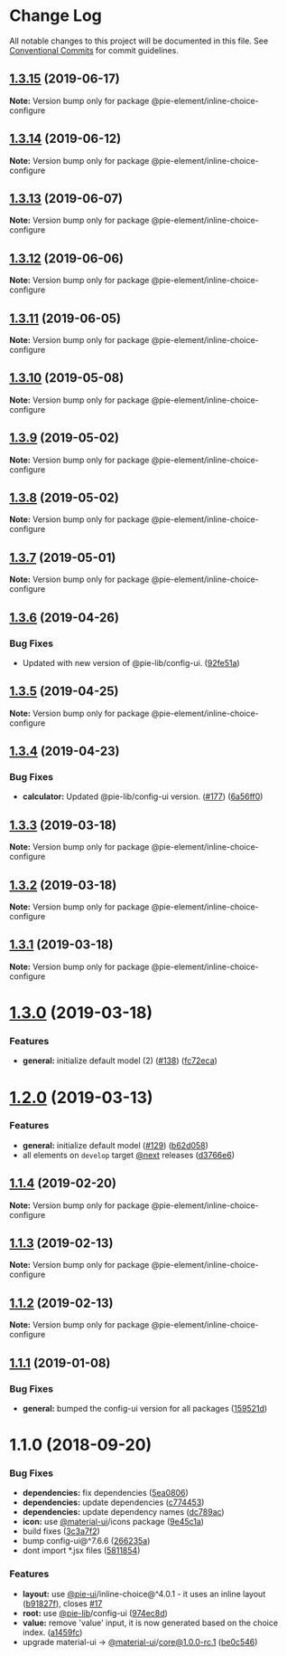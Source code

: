 # Change Log

All notable changes to this project will be documented in this file.
See [Conventional Commits](https://conventionalcommits.org) for commit guidelines.

## [1.3.15](https://github.com/pie-framework/pie-elements/compare/@pie-element/inline-choice-configure@1.3.14...@pie-element/inline-choice-configure@1.3.15) (2019-06-17)

**Note:** Version bump only for package @pie-element/inline-choice-configure





## [1.3.14](https://github.com/pie-framework/pie-elements/compare/@pie-element/inline-choice-configure@1.3.13...@pie-element/inline-choice-configure@1.3.14) (2019-06-12)

**Note:** Version bump only for package @pie-element/inline-choice-configure





## [1.3.13](https://github.com/pie-framework/pie-elements/compare/@pie-element/inline-choice-configure@1.3.12...@pie-element/inline-choice-configure@1.3.13) (2019-06-07)

**Note:** Version bump only for package @pie-element/inline-choice-configure





## [1.3.12](https://github.com/pie-framework/pie-elements/compare/@pie-element/inline-choice-configure@1.3.11...@pie-element/inline-choice-configure@1.3.12) (2019-06-06)

**Note:** Version bump only for package @pie-element/inline-choice-configure





## [1.3.11](https://github.com/pie-framework/pie-elements/compare/@pie-element/inline-choice-configure@1.3.10...@pie-element/inline-choice-configure@1.3.11) (2019-06-05)

**Note:** Version bump only for package @pie-element/inline-choice-configure





## [1.3.10](https://github.com/pie-framework/pie-elements/compare/@pie-element/inline-choice-configure@1.3.9...@pie-element/inline-choice-configure@1.3.10) (2019-05-08)

**Note:** Version bump only for package @pie-element/inline-choice-configure





## [1.3.9](https://github.com/pie-framework/pie-elements/compare/@pie-element/inline-choice-configure@1.3.8...@pie-element/inline-choice-configure@1.3.9) (2019-05-02)

**Note:** Version bump only for package @pie-element/inline-choice-configure





## [1.3.8](https://github.com/pie-framework/pie-elements/compare/@pie-element/inline-choice-configure@1.3.7...@pie-element/inline-choice-configure@1.3.8) (2019-05-02)

**Note:** Version bump only for package @pie-element/inline-choice-configure





## [1.3.7](https://github.com/pie-framework/pie-elements/compare/@pie-element/inline-choice-configure@1.3.6...@pie-element/inline-choice-configure@1.3.7) (2019-05-01)

**Note:** Version bump only for package @pie-element/inline-choice-configure





## [1.3.6](https://github.com/pie-framework/pie-elements/compare/@pie-element/inline-choice-configure@1.3.5...@pie-element/inline-choice-configure@1.3.6) (2019-04-26)


### Bug Fixes

* Updated with new version of @pie-lib/config-ui. ([92fe51a](https://github.com/pie-framework/pie-elements/commit/92fe51a))





## [1.3.5](https://github.com/pie-framework/pie-elements/compare/@pie-element/inline-choice-configure@1.3.4...@pie-element/inline-choice-configure@1.3.5) (2019-04-25)

**Note:** Version bump only for package @pie-element/inline-choice-configure





## [1.3.4](https://github.com/pie-framework/pie-elements/compare/@pie-element/inline-choice-configure@1.3.3...@pie-element/inline-choice-configure@1.3.4) (2019-04-23)


### Bug Fixes

* **calculator:** Updated @pie-lib/config-ui version. ([#177](https://github.com/pie-framework/pie-elements/issues/177)) ([6a56ff0](https://github.com/pie-framework/pie-elements/commit/6a56ff0))





## [1.3.3](https://github.com/pie-framework/pie-elements/compare/@pie-element/inline-choice-configure@1.3.2...@pie-element/inline-choice-configure@1.3.3) (2019-03-18)

**Note:** Version bump only for package @pie-element/inline-choice-configure





## [1.3.2](https://github.com/pie-framework/pie-elements/compare/@pie-element/inline-choice-configure@1.3.1...@pie-element/inline-choice-configure@1.3.2) (2019-03-18)

**Note:** Version bump only for package @pie-element/inline-choice-configure





## [1.3.1](https://github.com/pie-framework/pie-elements/compare/@pie-element/inline-choice-configure@1.3.0...@pie-element/inline-choice-configure@1.3.1) (2019-03-18)

**Note:** Version bump only for package @pie-element/inline-choice-configure





# [1.3.0](https://github.com/pie-framework/pie-elements/compare/@pie-element/inline-choice-configure@1.2.0...@pie-element/inline-choice-configure@1.3.0) (2019-03-18)


### Features

* **general:** initialize default model (2) ([#138](https://github.com/pie-framework/pie-elements/issues/138)) ([fc72eca](https://github.com/pie-framework/pie-elements/commit/fc72eca))





# [1.2.0](https://github.com/pie-framework/pie-elements/compare/@pie-element/inline-choice-configure@1.1.4...@pie-element/inline-choice-configure@1.2.0) (2019-03-13)


### Features

* **general:** initialize default model ([#129](https://github.com/pie-framework/pie-elements/issues/129)) ([b62d058](https://github.com/pie-framework/pie-elements/commit/b62d058))
* all elements on `develop` target [@next](https://github.com/next) releases ([d3766e6](https://github.com/pie-framework/pie-elements/commit/d3766e6))





## [1.1.4](https://github.com/pie-framework/pie-elements/compare/@pie-element/inline-choice-configure@1.1.3...@pie-element/inline-choice-configure@1.1.4) (2019-02-20)

**Note:** Version bump only for package @pie-element/inline-choice-configure





## [1.1.3](https://github.com/pie-framework/pie-elements/compare/@pie-element/inline-choice-configure@1.1.2...@pie-element/inline-choice-configure@1.1.3) (2019-02-13)

**Note:** Version bump only for package @pie-element/inline-choice-configure





## [1.1.2](https://github.com/pie-framework/pie-elements/compare/@pie-element/inline-choice-configure@1.1.1...@pie-element/inline-choice-configure@1.1.2) (2019-02-13)

**Note:** Version bump only for package @pie-element/inline-choice-configure





## [1.1.1](https://github.com/pie-framework/pie-elements/compare/@pie-element/inline-choice-configure@1.1.0...@pie-element/inline-choice-configure@1.1.1) (2019-01-08)


### Bug Fixes

* **general:** bumped the config-ui version for all packages ([159521d](https://github.com/pie-framework/pie-elements/commit/159521d))





<a name="1.1.0"></a>
# 1.1.0 (2018-09-20)


### Bug Fixes

* **dependencies:** fix dependencies ([5ea0806](https://github.com/pie-framework/pie-elements/commit/5ea0806))
* **dependencies:** update dependencies ([c774453](https://github.com/pie-framework/pie-elements/commit/c774453))
* **dependencies:** update dependency names ([dc789ac](https://github.com/pie-framework/pie-elements/commit/dc789ac))
* **icon:** use [@material-ui](https://github.com/material-ui)/icons package ([9e45c1a](https://github.com/pie-framework/pie-elements/commit/9e45c1a))
* build fixes ([3c3a7f2](https://github.com/pie-framework/pie-elements/commit/3c3a7f2))
* bump config-ui@^7.6.6 ([266235a](https://github.com/pie-framework/pie-elements/commit/266235a))
* dont import *.jsx files ([5811854](https://github.com/pie-framework/pie-elements/commit/5811854))


### Features

* **layout:** use [@pie-ui](https://github.com/pie-ui)/inline-choice@^4.0.1 - it uses an inline layout ([b91827f](https://github.com/pie-framework/pie-elements/commit/b91827f)), closes [#17](https://github.com/pie-framework/pie-elements/issues/17)
* **root:** use [@pie-lib](https://github.com/pie-lib)/config-ui ([974ec8d](https://github.com/pie-framework/pie-elements/commit/974ec8d))
* **value:** remove 'value' input, it is now generated based on the choice index. ([a1459fc](https://github.com/pie-framework/pie-elements/commit/a1459fc))
* upgrade material-ui -> [@material-ui](https://github.com/material-ui)/core@1.0.0-rc.1 ([be0c546](https://github.com/pie-framework/pie-elements/commit/be0c546))
